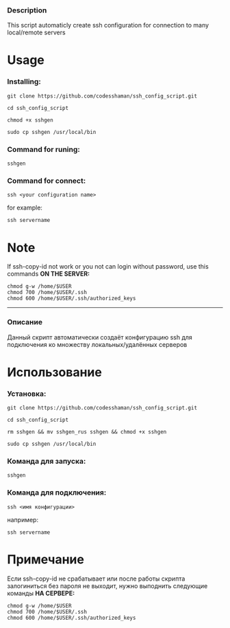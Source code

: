 ### Description

This script automaticly create ssh configuration for connection to many local/remote servers

# Usage

### Installing:

```
git clone https://github.com/codesshaman/ssh_config_script.git
```

``cd ssh_config_script``

``chmod +x sshgen``

``sudo cp sshgen /usr/local/bin``

### Command for runing:

``sshgen``

### Command for connect:

``ssh <your configuration name>``

for example:

``ssh servername``

# Note

If ssh-copy-id not work or you not can login without password, use this commands **ON THE SERVER:**

```
chmod g-w /home/$USER
chmod 700 /home/$USER/.ssh
chmod 600 /home/$USER/.ssh/authorized_keys
```

***

### Описание

Данный скрипт автоматически создаёт конфигурацию ssh для подключения ко множеству локальных/удалённых серверов

# Использование

### Установка:

```
git clone https://github.com/codesshaman/ssh_config_script.git
```

``cd ssh_config_script``

```
rm sshgen && mv sshgen_rus sshgen && chmod +x sshgen
```

``sudo cp sshgen /usr/local/bin``

### Команда для запуска:

``sshgen``

### Команда для подключения:

``ssh <имя конфигурации>``

например:

``ssh servername``

# Примечание

Если ssh-copy-id не срабатывает или после работы скрипта залогиниться без пароля не выходит, нужно выподнить следующие команды **НА СЕРВЕРЕ:**

```
chmod g-w /home/$USER
chmod 700 /home/$USER/.ssh
chmod 600 /home/$USER/.ssh/authorized_keys
```